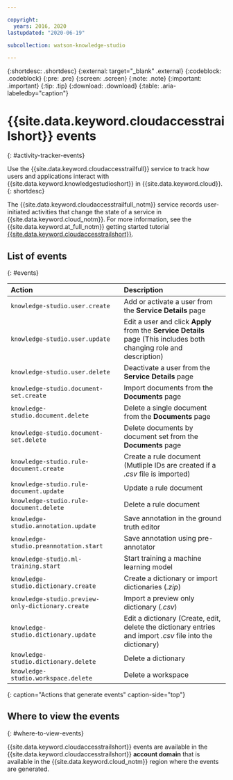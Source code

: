 ```yaml
---

copyright:
  years: 2016, 2020
lastupdated: "2020-06-19"

subcollection: watson-knowledge-studio

---
```


{:shortdesc: .shortdesc}
{:external: target="_blank" .external}
{:codeblock: .codeblock}
{:pre: .pre}
{:screen: .screen}
{:note: .note}
{:important: .important}
{:tip: .tip}
{:download: .download}
{:table: .aria-labeledby="caption"}

# {{site.data.keyword.cloudaccesstrailshort}} events
{: #activity-tracker-events}

Use the {{site.data.keyword.cloudaccesstrailfull}} service to track how users and applications interact with {{site.data.keyword.knowledgestudioshort}} in {{site.data.keyword.cloud}}.
{: shortdesc}

The {{site.data.keyword.cloudaccesstrailfull_notm}} service records user-initiated activities that change the state of a service in {{site.data.keyword.cloud_notm}}. For more information, see the  {{site.data.keyword.at_full_notm}} getting started tutorial [{{site.data.keyword.cloudaccesstrailshort}}](/docs/Activity-Tracker-with-LogDNA?topic=Activity-Tracker-with-LogDNA-getting-started).



## List of events
{: #events}

| Action | Description |
|:-----------------|:-----------------|
| `knowledge-studio.user.create` | Add or activate a user from the **Service Details** page |
| `knowledge-studio.user.update` | Edit a user and click **Apply** from the **Service Details** page (This includes both changing role and description)|
| `knowledge-studio.user.delete` | Deactivate a user from the **Service Details** page |
| `knowledge-studio.document-set.create` | Import documents from the **Documents** page |
| `knowledge-studio.document.delete` | Delete a single document from the **Documents** page |
| `knowledge-studio.document-set.delete` | Delete documents by document set from the **Documents** page |
| `knowledge-studio.rule-document.create` | Create a rule document (Mutliple IDs are created if a *.csv* file is imported)|
| `knowledge-studio.rule-document.update` | Update a rule document |
| `knowledge-studio.rule-document.delete` | Delete a rule document |
| `knowledge-studio.annotation.update` | Save annotation in the ground truth editor |
| `knowledge-studio.preannotation.start` | Save annotation using pre-annotator |
| `knowledge-studio.ml-training.start` | Start training a machine learning model |
| `knowledge-studio.dictionary.create` | Create a dictionary or import dictionaries (*.zip*)|
| `knowledge-studio.preview-only-dictionary.create` | Import a preview only dictionary (*.csv*)|
| `knowledge-studio.dictionary.update` | Edit a dictionary (Create, edit, delete the dictionary entries and import *.csv* file into the dictionary)|
| `knowledge-studio.dictionary.delete` | Delete a dictionary |
| `knowledge-studio.workspace.delete` | Delete a workspace |
{: caption="Actions that generate events" caption-side="top"}

## Where to view the events
{: #where-to-view-events}

{{site.data.keyword.cloudaccesstrailshort}} events are available in the {{site.data.keyword.cloudaccesstrailshort}} **account domain** that is available in the {{site.data.keyword.cloud_notm}} region where the events are generated.
